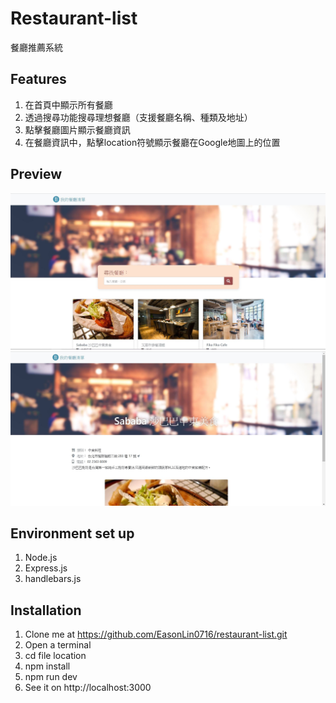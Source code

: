 # Restaurant-list
餐廳推薦系統
## Features
1. 在首頁中顯示所有餐廳
2. 透過搜尋功能搜尋理想餐廳（支援餐廳名稱、種類及地址）
3. 點擊餐廳圖片顯示餐廳資訊
4. 在餐廳資訊中，點擊location符號顯示餐廳在Google地圖上的位置
## Preview
![Cover](https://github.com/EasonLin0716/restaurant-list/blob/master/preview/restaurant_cover.JPG)
![Info](https://github.com/EasonLin0716/restaurant-list/blob/master/preview/restaurant_info.JPG)
## Environment set up
1. Node.js
2. Express.js
3. handlebars.js
## Installation
1. Clone me at https://github.com/EasonLin0716/restaurant-list.git
2. Open a terminal
3. cd file location
4. npm install
5. npm run dev
6. See it on http://localhost:3000
